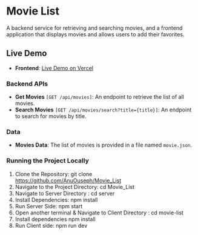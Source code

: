 # Movie List

A backend service for retrieving and searching movies, and a frontend application that displays movies and allows users to add their favorites.

## Live Demo

- **Frontend**: [Live Demo on Vercel](https://movie-list-psi-three.vercel.app/)

### Backend APIs

- **Get Movies** `[GET /api/movies]`: An endpoint to retrieve the list of all movies.
- **Search Movies** `[GET /api/movies/search?title={title}]`: An endpoint to search for movies by title.

### Data

- **Movies Data**: The list of movies is provided in a file named `movie.json`.

### Running the Project Locally

1.  Clone the Repository:   git clone https://github.com/AnuOuseph/Movie_List
2.  Navigate to the Project Directory:  cd Movie_List
3.  Navigate to Server Directory : cd server
4.  Install Dependencies: npm install
5.  Run Server Side: npm start
6.  Open another terminal & Navigate to Client Directory : cd movie-list
7.  Install dependencies npm install
8.  Run Client side: npm run dev

